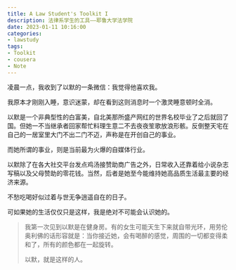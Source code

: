 ```yaml
---
title: A Law Student's Toolkit I 
description: 法律系学生的工具——耶鲁大学法学院
date: 2023-01-11 10:16:00
categories:
- lawstudy
tags:
- Toolkit
- cousera
- Note
---
```


凌晨一点，我收到了以默的一条微信：我觉得他喜欢我。

我原本才刚刚入睡，意识迷蒙，却在看到这则消息时一个激灵睡意顿时全消。

以默是一个非典型性的白富美，自北美那所盛产网红的世界名校毕业了之后就回了国。但她一不当继承者回家帮忙料理生意二不去夜夜笙歌放浪形骸。反倒整天宅在自己的一居室里大门不出二门不迈，声称是在开创自己的事业。

而她所谓的事业，则是当前最为火爆的自媒体行业。

以默除了在各大社交平台发点鸡汤接赞助商广告之外，日常收入还靠着给小说杂志写稿以及父母赞助的零花钱。当然，后者是她至今能维持她高品质生活最主要的经济来源。

不愁吃喝好似过着与世无争逍遥自在的日子。

可如果她的生活仅仅只是这样，我是绝对不可能会认识她的。

> 我第一次见到以默是在健身房。有的女生可能天生下来就自带光环，用劳伦奥利佛的话形容就是：当你接近她，会有喝醉的感觉，周围的一切都变得柔和了，所有的颜色都在一起旋转。
>
> 以默，就是这样的人。

